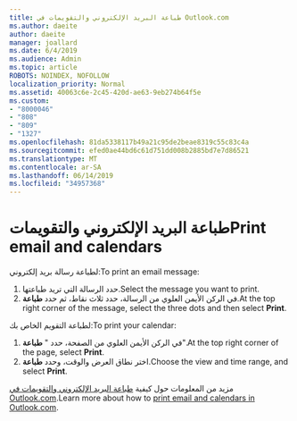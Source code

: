 ```yaml
---
title: طباعة البريد الإلكتروني والتقويمات في Outlook.com
ms.author: daeite
author: daeite
manager: joallard
ms.date: 6/4/2019
ms.audience: Admin
ms.topic: article
ROBOTS: NOINDEX, NOFOLLOW
localization_priority: Normal
ms.assetid: 40063c6e-2c45-420d-ae63-9eb274b64f5e
ms.custom:
- "8000046"
- "808"
- "809"
- "1327"
ms.openlocfilehash: 81da5338117b49a21c95de2beae8319c55c83c4a
ms.sourcegitcommit: efed0ae44bd6c61d751dd008b2885bd7e7d86521
ms.translationtype: MT
ms.contentlocale: ar-SA
ms.lasthandoff: 06/14/2019
ms.locfileid: "34957368"
---
```

# <a name="print-email-and-calendars"></a><span data-ttu-id="ddeee-102">طباعة البريد الإلكتروني والتقويمات</span><span class="sxs-lookup"><span data-stu-id="ddeee-102">Print email and calendars</span></span>

<span data-ttu-id="ddeee-103">لطباعة رسالة بريد إلكتروني:</span><span class="sxs-lookup"><span data-stu-id="ddeee-103">To print an email message:</span></span>
  
1. <span data-ttu-id="ddeee-104">حدد الرسالة التي تريد طباعتها.</span><span class="sxs-lookup"><span data-stu-id="ddeee-104">Select the message you want to print.</span></span>
1. <span data-ttu-id="ddeee-105">في الركن الأيمن العلوي من الرسالة، حدد ثلاث نقاط، ثم حدد **طباعة**.</span><span class="sxs-lookup"><span data-stu-id="ddeee-105">At the top right corner of the message, select the three dots and then select **Print**.</span></span>

<span data-ttu-id="ddeee-106">لطباعة التقويم الخاص بك:</span><span class="sxs-lookup"><span data-stu-id="ddeee-106">To print your calendar:</span></span>

1. <span data-ttu-id="ddeee-107">في الركن الأيمن العلوي من الصفحة، حدد " **طباعة**".</span><span class="sxs-lookup"><span data-stu-id="ddeee-107">At the top right corner of the page, select **Print**.</span></span>
1. <span data-ttu-id="ddeee-108">اختر نطاق العرض والوقت، وحدد **طباعة**.</span><span class="sxs-lookup"><span data-stu-id="ddeee-108">Choose the view and time range, and select **Print**.</span></span>

<span data-ttu-id="ddeee-109">مزيد من المعلومات حول كيفية [طباعة البريد الإلكتروني والتقويمات في Outlook.com](https://go.microsoft.com/fwlink/p/?linkid=2001208&amp;clcid=0x409).</span><span class="sxs-lookup"><span data-stu-id="ddeee-109">Learn more about how to [print email and calendars in Outlook.com](https://go.microsoft.com/fwlink/p/?linkid=2001208&amp;clcid=0x409).</span></span>